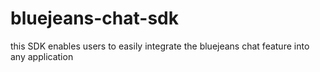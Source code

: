 # bluejeans-chat-sdk

this SDK enables users to easily integrate the bluejeans chat feature into any application

